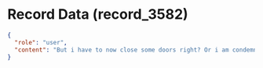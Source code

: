 # Record Data (record_3582)

```json
{
  "role": "user",
  "content": "But i have to now close some doors right? Or i am condemned to a life of incedible stress?\n"
}
```
